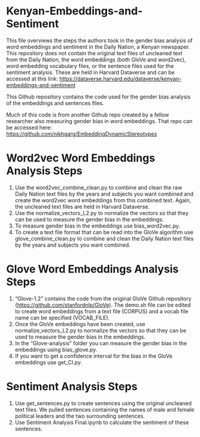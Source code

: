 # Kenyan-Embeddings-and-Sentiment

This file overviews the steps the authors took in the gender bias analysis of word embeddings and sentiment in the Daily Nation, a Kenyan newspaper. This repository does not contain the original text files of uncleaned text from the Daily Nation, the word embeddings (both GloVe and word2vec), word embedding vocabulary files, or the sentence files used for the sentiment analysis. These are held in Harvard Dataverse and can be accessed at this link: https://dataverse.harvard.edu/dataverse/kenyan-embeddings-and-sentiment

This Github repository contains the code used for the gender bias analysis of the embeddings and sentences files.

Much of this code is from another Github repo created by a fellow researcher also measuring gender bias in word embeddings. That repo can be accessed here: https://github.com/nikhgarg/EmbeddingDynamicStereotypes

# Word2vec Word Embeddings Analysis Steps
1)	Use the word2vec_combine_clean.py to combine and clean the raw Daily Nation text files by the years and subjects you want combined and create the word2vec word embeddings from this combined text. Again, the uncleaned text files are held in Harvard Dataverse.
2)	Use the normalize_vectors_L2.py to normalize the vectors so that they can be used to measure the gender bias in the embeddings.
3)	To measure gender bias in the embeddings use bias_word2vec.py.
4)	To create a text file format that can be read into the GloVe algorithm use glove_combine_clean.py to combine and clean the Daily Nation text files by the years and subjects you want combined.

# Glove Word Embeddings Analysis Steps
1)	“Glove-1.2” contains the code from the original GloVe Github repository (https://github.com/stanfordnlp/GloVe). The demo.sh file can be edited to create word embeddings from a text file (CORPUS) and a vocab file name can be specified (VOCAB_FILE).
2)	Once the GloVe embeddings have been created, use normalize_vectors_L2.py to normalize the vectors so that they can be used to measure the gender bias in the embeddings.
3)	In the “Glove-analysis” folder you can measure the gender bias in the embeddings using bias_glove.py.
4)	If you want to get a confidence interval for the bias in the GloVe embeddings use get_CI.py.

# Sentiment Analysis Steps
1)	Use get_sentences.py to create sentences using the original uncleaned text files. We pulled sentences containing the names of male and female political leaders and the two surrounding sentences.
2)	Use Sentiment Analysis Final.ipynb to calculate the sentiment of these sentences.
